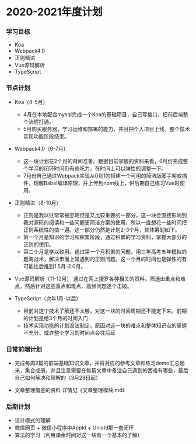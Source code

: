 # 2020-2021年度计划
### 学习目标
- Koa
- Webpack4.0
- 正则精进
- Vue源码解析
- TypeScript


### 节点计划
- Koa（4-5月）
    - 4月在本地配合mysql完成一个Koa的基础项目，自己写接口，把前后端整个流程打通。
    - 5月购买服务器，学习运维和部署的能力，并且把个人项目上线。整个技术实现功能阶段结束。
- Webpack4.0（6-7月）
    - 这一块计划花2个月的时间准备。根据目前掌握的资料来看，6月份完成整个学习的闭环时间仍有些吃力，在时间上可以弹性的调整一下。
    - 7月份自己通过Webpack实现从0到1的搭建一个可用的简洁版脚手架或插件，理解Babel编译原理，并上传到npm线上，供后期自己练习Vue时使用。
- 正则精进（8-10月）
    - 正则是我以往常常被忽略但是又比较重要的一部分，这一块会直接影响到我对源码的阅读和一些问题更简洁方案的使用，所以一直想花一些时间把正则系统性的搞一遍。这一部分仍然是计划2-3个月，具体筹划如下。
    - 第一个月是知识的学习和积累阶段，通过积累的学习资料，掌握大部分的正则的使用。
    - 第二个月是学以致用。通过第一个月积累的问题，用三年高考五年模拟的题海战术，解决市面上常遇到的正则问题。这一个月的时间也是弹性的有可能往后推到1.5月-2.0月。
- Vue源码解析（11-12月）
    通过在网上搜罗各种相关的资料，筛选出重点和难点，然后针对这些重点和难点、高频问题逐个击破。

- TypeScript（次年1月-以后）
    - 目前对这个技术了解还不太够，对这一块的时间周期还不能定下来。前期的计划是给3个月的时间入门
    - 技术实现功能的计划没法制定，原因对这一块的难点和整体知识点的掌握不充分。或许整个学习的时间点会往后延


### 日常前端计划
- 完成每周2篇的前端基础知识文章，并将对应的参考文章和练习demo汇总起来，集合成册。并且注意需要在每篇文章中备注自己遇到的困难有哪些，最后自己如何解决和理解的（3月28日起）

- 文章整理借鉴的资料
详情见《文章整理模块.md》


### 后期计划
- 设计模式的理解
- 微信网页 + 微信小程序中AppId + UnioId那一套闭环
- 算法的学习（利用课余时间对这一块有一个基本的了解）

